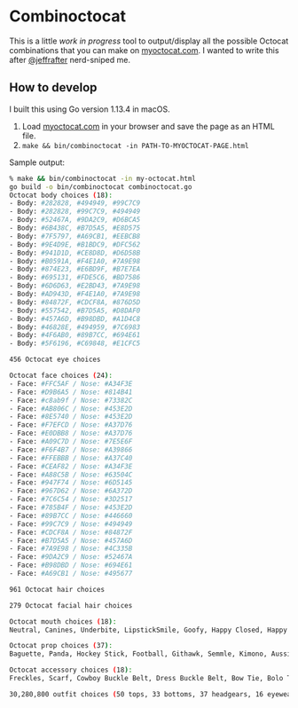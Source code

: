 # Combinoctocat

This is a little _work in progress_ tool to output/display all the possible Octocat combinations
that you can make on [myoctocat.com](https://myoctocat.com/build-your-octocat/). I wanted to write
this after [@jeffrafter](https://github.com/jeffrafter) nerd-sniped me.

## How to develop

I built this using Go version 1.13.4 in macOS.

1. Load [myoctocat.com](https://myoctocat.com/build-your-octocat/) in your browser and save the page as an HTML file.
1. `make && bin/combinoctocat -in PATH-TO-MYOCTOCAT-PAGE.html`

Sample output:

```sh
% make && bin/combinoctocat -in my-octocat.html
go build -o bin/combinoctocat combinoctocat.go
Octocat body choices (18):
- Body: #282828, #494949, #99C7C9
- Body: #282828, #99C7C9, #494949
- Body: #52467A, #9DA2C9, #D6BCA5
- Body: #6B438C, #B7D5A5, #E8D575
- Body: #7F5797, #A69CB1, #EEBCB8
- Body: #9E4D9E, #B1BDC9, #DFC562
- Body: #941D1D, #CE8D8D, #D6D58B
- Body: #B0591A, #F4E1A0, #7A9E98
- Body: #874E23, #E6BD9F, #B7E7EA
- Body: #695131, #FDE5C6, #BD7586
- Body: #6D6D63, #E2BD43, #7A9E98
- Body: #AD943D, #F4E1A0, #7A9E98
- Body: #84872F, #CDCF8A, #876D5D
- Body: #557542, #B7D5A5, #D8DAF0
- Body: #457A6D, #B98DBD, #A1D4C8
- Body: #46828E, #494959, #7C6983
- Body: #4F6AB0, #89B7CC, #694E61
- Body: #5F6196, #C69848, #E1CFC5

456 Octocat eye choices

Octocat face choices (24):
- Face: #FFC5AF / Nose: #A34F3E
- Face: #D9B6A5 / Nose: #814B41
- Face: #c8ab9f / Nose: #73382C
- Face: #AB806C / Nose: #453E2D
- Face: #8E5740 / Nose: #453E2D
- Face: #F7EFCD / Nose: #A37D76
- Face: #E0DBB8 / Nose: #A37D76
- Face: #A09C7D / Nose: #7E5E6F
- Face: #F6F4B7 / Nose: #A39866
- Face: #FFEBBB / Nose: #A37C40
- Face: #CEAF82 / Nose: #A34F3E
- Face: #A88C5B / Nose: #63504C
- Face: #947F74 / Nose: #6D5145
- Face: #967D62 / Nose: #6A372D
- Face: #7C6C54 / Nose: #3D2517
- Face: #785B4F / Nose: #453E2D
- Face: #89B7CC / Nose: #446660
- Face: #99C7C9 / Nose: #494949
- Face: #CDCF8A / Nose: #84872F
- Face: #B7D5A5 / Nose: #457A6D
- Face: #7A9E98 / Nose: #4C335B
- Face: #9DA2C9 / Nose: #52467A
- Face: #B98DBD / Nose: #694E61
- Face: #A69CB1 / Nose: #495677

961 Octocat hair choices

279 Octocat facial hair choices

Octocat mouth choices (18):
Neutral, Canines, Underbite, LipstickSmile, Goofy, Happy Closed, Happy Open, Sad, Confused, Excited Open, Excited Closed, Express, Chillin, Angry, Heart Eyes, Starstruck, Zany, Winking

Octocat prop choices (37):
Baguette, Panda, Hockey Stick, Football, Githawk, Semmle, Kimono, Aussie, Club Mate Bottle, Currywurst, Doner Kebap, Sponsor Heart, Black Hole, Lasso, Laptop, Tea Cup Mug, Smartphone, Snowboard, Newspaper, Kryptonite, Wizard Wand, Treasure, Sword, Ruby Gem, Microphone, Paintbrush, FishingRod, Game Controller, Prosthetic Hand, Books, Skateboard, Soccer Ball, Magnifying Glass, Beachball, Ship It Squirrel, Guitar, Boba Cup

Octocat accessory choices (18):
Freckles, Scarf, Cowboy Buckle Belt, Dress Buckle Belt, Bow Tie, Bolo Tie, Ties Oxford, Messenger Bag, Cape, Camera, Jewlery Gold Chain, Pearls, Watch, Bracelet, Earrings, Nose Ring, Eyebrow Ring, Tattoo

30,280,800 outfit choices (50 tops, 33 bottoms, 37 headgears, 16 eyewears, 31 footgears)
```

